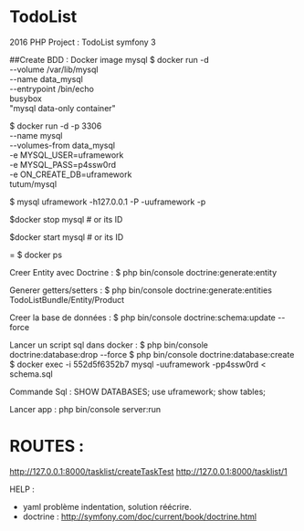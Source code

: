 # TodoList
2016 PHP Project : TodoList symfony 3

##Create BDD : Docker image mysql
$ docker run -d \
    --volume /var/lib/mysql \
    --name data_mysql \
    --entrypoint /bin/echo \
    busybox \
    "mysql data-only container"


$ docker run -d -p 3306 \
    --name mysql \
    --volumes-from data_mysql \
    -e MYSQL_USER=uframework \
    -e MYSQL_PASS=p4ssw0rd \
    -e ON_CREATE_DB=uframework \
    tutum/mysql


$ mysql uframework -h127.0.0.1 -P<assigned port> -uuframework -p

$docker stop mysql # or its ID

$docker start mysql # or its ID

<assigned port> = $ docker ps

Creer Entity avec Doctrine : $ php bin/console doctrine:generate:entity

Generer getters/setters : $ php bin/console doctrine:generate:entities TodoListBundle/Entity/Product

Creer la base de données : $ php bin/console doctrine:schema:update --force

Lancer un script sql dans docker :
$ php bin/console doctrine:database:drop --force
$ php bin/console doctrine:database:create
$ docker exec -i 552d5f6352b7 mysql -uuframework -pp4ssw0rd < schema.sql

Commande Sql :
SHOW DATABASES;
use uframework;
show tables;


Lancer app : php bin/console server:run

# ROUTES :
http://127.0.0.1:8000/tasklist/createTaskTest
http://127.0.0.1:8000/tasklist/1


HELP : 
- yaml problème indentation, solution réécrire.
- doctrine : http://symfony.com/doc/current/book/doctrine.html

